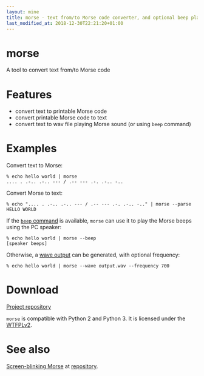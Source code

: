 ```yaml
---
layout: mine
title: morse - text from/to Morse code converter, and optional beep player
last_modified_at: 2018-12-30T22:21:20+01:00
---
```


# morse

A tool to convert text from/to Morse code

# Features

* convert text to printable Morse code
* convert printable Morse code to text
* convert text to wav file playing Morse sound (or using `beep` command)

# Examples

Convert text to Morse:

```
% echo hello world | morse
.... . .-.. .-.. --- / .-- --- .-. .-.. -..
```

Convert Morse to text:

```
% echo ".... . .-.. .-.. --- / .-- --- .-. .-.. -.." | morse --parse
HELLO WORLD
```

If the [`beep` command](http://johnath.com/beep/) is available, ``morse`` can use it to play the Morse beeps using the PC speaker:

```
% echo hello world | morse --beep
[speaker beeps]
```

Otherwise, a [wave output](output.wav) can be generated, with optional frequency:

```
% echo hello world | morse --wave output.wav --frequency 700
```

# Download #

[Project repository](https://github.com/hydrargyrum/attic/tree/master/morse)

`morse` is compatible with Python 2 and Python 3.
It is licensed under the [WTFPLv2](../wtfpl).

# See also

[Screen-blinking Morse](blink.html) at [repository](https://github.com/hydrargyrum/attic/tree/master/morsehtml).

